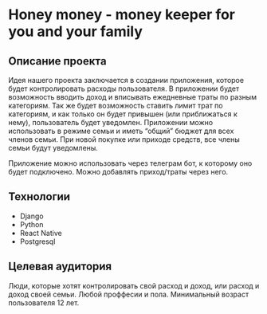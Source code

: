 # Honey money - money keeper for you and your family

## Описание проекта

Идея нашего проекта заключается в создании приложения, которое будет контролировать расходы пользователя. В приложении будет возможность вводить доход и вписывать ежедневные траты по разным категориям. Так же будет возможность ставить лимит трат по категориям, и как только он будет привышен (или приближаться к нему), пользователь будет уведомлен.
Приложении можно использовать в режиме семьи и иметь “общий” бюджет для всех членов семьи. При новой покупке или приходе средств, все члены семьи будут уведомлены.

Приложение можно использовать через телеграм бот, к которому оно будет подключено. Можно добавлять приход/траты через него.

## Технологии

* Django
* Python
* React Native
* Postgresql

## Целевая аудитория

Люди, которые хотят контролировать свой расход и доход, или расход и доход своей семьи.
Любой проффесии и пола. Минимальный возраст пользователя 12 лет.

